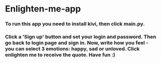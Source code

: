 # Enlighten-me-app
### To run this app you need to install kivi, then click main.py. 
### Click a 'Sign up' button and set your login and password. Then go back to login page and sign in. Now, write how you feel - you can select 3 emotions: happy, sad or unloved. Click enlighten me to receive the quote. Have fun :)
